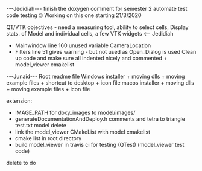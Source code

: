 ---Jedidiah---
finish the doxygen comment for semester 2
automate test code testing :nerd_face: Working on this one starting 21/3/2020

QT/VTK objectives - need a measuring tool, ability to select cells, Display stats. of Model and individual cells, a few VTK widgets  <-- Jedidiah
- Mainwindow line 160 unused variable CameraLocation
- Filters line 51 gives warning - but not used as Open_Dialog is used
Clean up code and make sure all indented nicely and commented + model_viewer cmakelist

---Junaid---
Root readme file
Windows installer + moving dlls + moving example files + shortcut to desktop + icon file
macos installer + moving dlls + moving example files + icon file

extension:
- IMAGE_PATH for doxy_images to model/images/
- generateDocumentationAndDeploy.h comments  and tetra to triangle test.txt model delete
- link the model_viewer CMakeList with model cmakelist
- cmake list in root directory
- build model_viewer in travis ci for testing (QTest) (model_viewer test code)

delete to do
